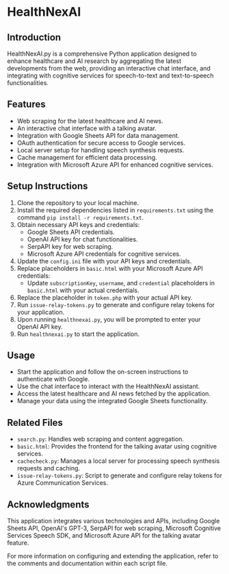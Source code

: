 # HealthNexAI

## Introduction
HealthNexAI.py is a comprehensive Python application designed to enhance healthcare and AI research by aggregating the latest developments from the web, providing an interactive chat interface, and integrating with cognitive services for speech-to-text and text-to-speech functionalities.

## Features
- Web scraping for the latest healthcare and AI news.
- An interactive chat interface with a talking avatar.
- Integration with Google Sheets API for data management.
- OAuth authentication for secure access to Google services.
- Local server setup for handling speech synthesis requests.
- Cache management for efficient data processing.
- Integration with Microsoft Azure API for enhanced cognitive services.

## Setup Instructions
1. Clone the repository to your local machine.
2. Install the required dependencies listed in `requirements.txt` using the command `pip install -r requirements.txt`.
3. Obtain necessary API keys and credentials:
   - Google Sheets API credentials.
   - OpenAI API key for chat functionalities.
   - SerpAPI key for web scraping.
   - Microsoft Azure API credentials for cognitive services.
4. Update the `config.ini` file with your API keys and credentials.
5. Replace placeholders in `basic.html` with your Microsoft Azure API credentials:
   - Update `subscriptionKey`, `username`, and `credential` placeholders in `basic.html` with your actual credentials.
6. Replace the placeholder in `token.php` with your actual API key.
7. Run `issue-relay-tokens.py` to generate and configure relay tokens for your application.
8. Upon running `healthnexai.py`, you will be prompted to enter your OpenAI API key.
9. Run `healthnexai.py` to start the application.

## Usage
- Start the application and follow the on-screen instructions to authenticate with Google.
- Use the chat interface to interact with the HealthNexAI assistant.
- Access the latest healthcare and AI news fetched by the application.
- Manage your data using the integrated Google Sheets functionality.

## Related Files
- `search.py`: Handles web scraping and content aggregation.
- `basic.html`: Provides the frontend for the talking avatar using cognitive services.
- `cachecheck.py`: Manages a local server for processing speech synthesis requests and caching.
- `issue-relay-tokens.py`: Script to generate and configure relay tokens for Azure Communication Services.

## Acknowledgments
This application integrates various technologies and APIs, including Google Sheets API, OpenAI's GPT-3, SerpAPI for web scraping, Microsoft Cognitive Services Speech SDK, and Microsoft Azure API for the talking avatar feature.

For more information on configuring and extending the application, refer to the comments and documentation within each script file.
